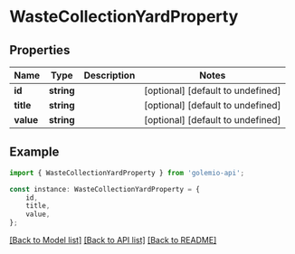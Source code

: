 # WasteCollectionYardProperty


## Properties

Name | Type | Description | Notes
------------ | ------------- | ------------- | -------------
**id** | **string** |  | [optional] [default to undefined]
**title** | **string** |  | [optional] [default to undefined]
**value** | **string** |  | [optional] [default to undefined]

## Example

```typescript
import { WasteCollectionYardProperty } from 'golemio-api';

const instance: WasteCollectionYardProperty = {
    id,
    title,
    value,
};
```

[[Back to Model list]](../README.md#documentation-for-models) [[Back to API list]](../README.md#documentation-for-api-endpoints) [[Back to README]](../README.md)
